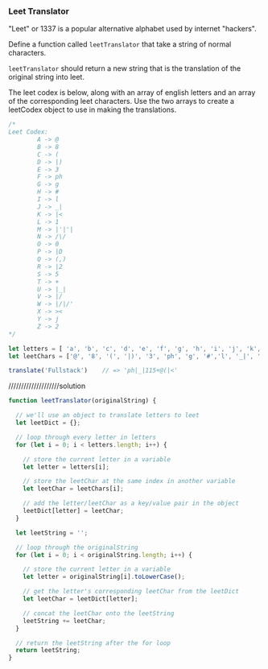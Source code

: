 ### Leet Translator

"Leet" or 1337 is a popular alternative alphabet used by internet "hackers".

Define a function called `leetTranslator` that take a string of normal
characters.

`leetTranslator` should return a new string that is the translation of the
original string into leet.

The leet codex is below, along with an array of english letters and an array of
the corresponding leet characters. Use the two arrays to create a leetCodex
object to use in making the translations.

```javascript
/*
Leet Codex:
        A -> @
        B -> 8
        C -> (
        D -> |)
        E -> 3
        F -> ph
        G -> g
        H -> #
        I -> l
        J -> _|
        K -> |<
        L -> 1
        M -> |'|'|
        N -> /\/
        O -> 0
        P -> |D
        Q -> (,)
        R -> |2
        S -> 5
        T -> +
        U -> |_|
        V -> |/
        W -> |/|/'
        X -> ><
        Y -> j
        Z -> 2
*/

let letters = [ 'a', 'b', 'c', 'd', 'e', 'f', 'g', 'h', 'i', 'j', 'k', 'l', 'm', 'n', 'o', 'p', 'q', 'r', 's', 't', 'u', 'v', 'w', 'x', 'y', 'z' ];
let leetChars = ['@', '8', '(', '|)', '3', 'ph', 'g', '#','l', '_|', '|<', '1', "|'|'|", '/\/', '0', '|D', '(,)', '|2', '5', '+', '|_|', '|/', "|/|/'",'><', 'j', '2'];

translate('Fullstack')    // => 'ph|_|115+@(|<'
```
////////////////////solution
```js
function leetTranslator(originalString) {

  // we'll use an object to translate letters to leet
  let leetDict = {};

  // loop through every letter in letters
  for (let i = 0; i < letters.length; i++) {

    // store the current letter in a variable
    let letter = letters[i];

    // store the leetChar at the same index in another variable
    let leetChar = leetChars[i];

    // add the letter/leetChar as a key/value pair in the object
    leetDict[letter] = leetChar;
  }

  let leetString = '';

  // loop through the originalString
  for (let i = 0; i < originalString.length; i++) {

    // store the current letter in a variable
    let letter = originalString[i].toLowerCase();

    // get the letter's corresponding leetChar from the leetDict
    let leetChar = leetDict[letter];

    // concat the leetChar onto the leetString
    leetString += leetChar;
  }

  // return the leetString after the for loop
  return leetString;
}
